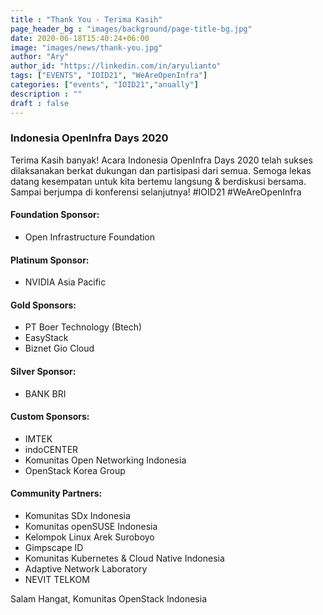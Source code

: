 ```yaml
---
title : "Thank You - Terima Kasih"
page_header_bg : "images/background/page-title-bg.jpg"
date: 2020-06-18T15:40:24+06:00
image: "images/news/thank-you.jpg"
author: "Ary"
author_id: "https://linkedin.com/in/aryulianto"
tags: ["EVENTS", "IOID21", "WeAreOpenInfra"]
categories: ["events", "IOID21","anually"]
description : ""
draft : false
---
```

### Indonesia OpenInfra Days 2020 

Terima Kasih banyak!
Acara Indonesia OpenInfra Days 2020 telah sukses dilaksanakan berkat dukungan dan partisipasi dari semua. Semoga lekas datang kesempatan untuk kita bertemu langsung & berdiskusi bersama. Sampai berjumpa di konferensi selanjutnya! #IOID21 #WeAreOpenInfra

#### Foundation Sponsor:
- Open Infrastructure Foundation

#### Platinum Sponsor:
- NVIDIA Asia Pacific

#### Gold Sponsors:
- PT Boer Technology (Btech)
- EasyStack
- Biznet Gio Cloud

#### Silver Sponsor:
- BANK BRI

#### Custom Sponsors:
- IMTEK
- indoCENTER
- Komunitas Open Networking Indonesia
- OpenStack Korea Group

#### Community Partners:
- Komunitas SDx Indonesia
- Komunitas openSUSE Indonesia
- Kelompok Linux Arek Suroboyo
- Gimpscape ID
- Komunitas Kubernetes & Cloud Native Indonesia
- Adaptive Network Laboratory
- NEVIT TELKOM

Salam Hangat, Komunitas OpenStack Indonesia
